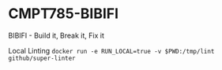 # CMPT785-BIBIFI

BIBIFI - Build it, Break it, Fix it


Local Linting
`docker run -e RUN_LOCAL=true -v $PWD:/tmp/lint github/super-linter`
